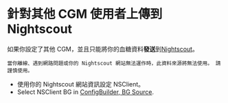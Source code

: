 # 針對其他 CGM 使用者上傳到 Nightscout

如果你設定了其他 CGM，並且只能將你的血糖資料**發送**到[Nightscout](https://nightscout.github.io/)。

```{important}
當你離線、遇到網路問題或你的 Nightscout 網站無法運作時，此資料來源將無法使用。 請謹慎使用。
```

-   使用你的 Nightscout 網站資訊設定 NSClient。
-   Select NSClient BG in [ConfigBuilder, BG Source](#Config-Builder-bg-source).
